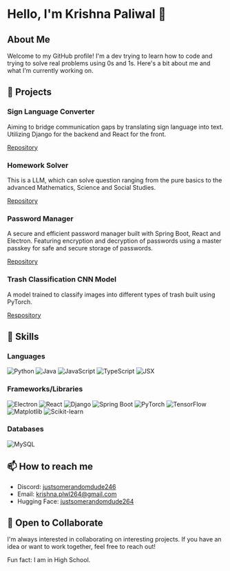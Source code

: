 # Hello, I'm Krishna Paliwal 👋

## About Me
Welcome to my GitHub profile! I'm a dev trying to learn how to code and trying to solve real problems using 0s and 1s. Here's a bit about me and what I’m currently working on.

## 🔭 Projects
### Sign Language Converter
Aiming to bridge communication gaps by translating sign language into text. Utilizing Django for the backend and React for the front.

[Repository](https://github.com/justsomerandomdude264/Sign_Language_Converter)

### Homework Solver
This is a LLM, which can solve question ranging from the pure basics to the advanced Mathematics, Science and Social Studies.

[Repository](https://github.com/justsomerandomdude264/Homework_Solver_LLM)

### Password Manager
A secure and efficient password manager built with Spring Boot, React and Electron. Featuring encryption and decryption of passwords using a master passkey for safe and secure storage of passwords.

[Repository](https://github.com/justsomerandomdude264/Password_Manager)

### Trash Classification CNN Model
A model trained to classify images into different types of trash built using PyTorch.

[Respository](https://github.com/justsomerandomdude264/Trash_Classification_CNN_Model)

## 💼 Skills

### Languages
![Python](https://img.shields.io/badge/Python-3776AB?style=for-the-badge&logo=python&logoColor=white)
![Java](https://img.shields.io/badge/Java-ED8B00?style=for-the-badge&logo=java&logoColor=white)
![JavaScript](https://img.shields.io/badge/JavaScript-F7DF1E?style=for-the-badge&logo=javascript&logoColor=black)
![TypeScript](https://img.shields.io/badge/TypeScript-007ACC?style=for-the-badge&logo=typescript&logoColor=white)
![JSX](https://img.shields.io/badge/JSX-61DAFB?style=for-the-badge&logo=react&logoColor=black)

### Frameworks/Libraries
![Electron](https://img.shields.io/badge/Electron-47848F?style=for-the-badge&logo=electron&logoColor=white)
![React](https://img.shields.io/badge/React-61DAFB?style=for-the-badge&logo=react&logoColor=black)
![Django](https://img.shields.io/badge/Django-092E20?style=for-the-badge&logo=django&logoColor=white)
![Spring Boot](https://img.shields.io/badge/Spring%20Boot-6DB33F?style=for-the-badge&logo=spring-boot&logoColor=white)
![PyTorch](https://img.shields.io/badge/PyTorch-EE4C2C?style=for-the-badge&logo=pytorch&logoColor=white)
![TensorFlow](https://img.shields.io/badge/TensorFlow-FF6F00?style=for-the-badge&logo=tensorflow&logoColor=white)
![Matplotlib](https://img.shields.io/badge/Matplotlib-013243?style=for-the-badge&logo=python&logoColor=white)
![Scikit-learn](https://img.shields.io/badge/Scikit--learn-F7931E?style=for-the-badge&logo=scikit-learn&logoColor=white)

### Databases
![MySQL](https://img.shields.io/badge/MySQL-4479A1?style=for-the-badge&logo=mysql&logoColor=white)


## 📫 How to reach me
- Discord: [justsomerandomdude246](justsomerandomdude246)
- Email: krishna.plwl264@gmail.com
- Hugging Face: [justsomerandomdude264](https://huggingface.co/justsomerandomdude264)

## 🤝 Open to Collaborate
I'm always interested in collaborating on interesting projects. If you have an idea or want to work together, feel free to reach out!

Fun fact: I am in High School.
